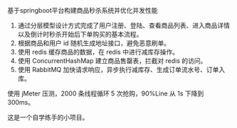 基于springboot平台构建商品秒杀系统并优化并发性能
1. 通过分层模型设计方式完成了用户注册、登陆、查看商品列表、进入商品详情以及倒计时秒杀开始后下单购买的基本流程。
2. 根据商品和用户 id 随机生成地址接口，避免恶意刷单。
3. 使用 redis 缓存商品的数据，在 redis 中进行减库存操作。
4. 使用 ConcurrentHashMap 建立商品售罄表，拦截对 redis 的访问。
5. 使用 RabbitMQ 加快请求响应，异步执行减库存、生成订单流水号、订单入库。

使用 jMeter 压测，2000 条线程循环 5 次抢购，90%Line 从 1s 下降到 300ms。

这是一个自学练手的小项目。
